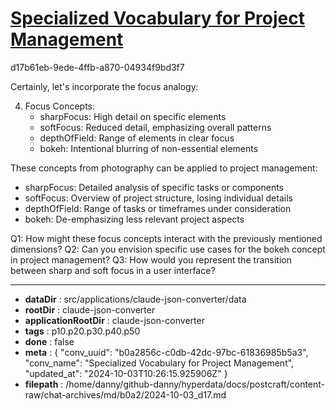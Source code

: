 # [Specialized Vocabulary for Project Management](https://claude.ai/chat/b0a2856c-c0db-42dc-97bc-61836985b5a3)

d17b61eb-9ede-4ffb-a870-04934f9bd3f7

 Certainly, let's incorporate the focus analogy:

4. Focus Concepts:
   - sharpFocus: High detail on specific elements
   - softFocus: Reduced detail, emphasizing overall patterns
   - depthOfField: Range of elements in clear focus
   - bokeh: Intentional blurring of non-essential elements

These concepts from photography can be applied to project management:

- sharpFocus: Detailed analysis of specific tasks or components
- softFocus: Overview of project structure, losing individual details
- depthOfField: Range of tasks or timeframes under consideration
- bokeh: De-emphasizing less relevant project aspects

Q1: How might these focus concepts interact with the previously mentioned dimensions?
Q2: Can you envision specific use cases for the bokeh concept in project management?
Q3: How would you represent the transition between sharp and soft focus in a user interface?

---

* **dataDir** : src/applications/claude-json-converter/data
* **rootDir** : claude-json-converter
* **applicationRootDir** : claude-json-converter
* **tags** : p10.p20.p30.p40.p50
* **done** : false
* **meta** : {
  "conv_uuid": "b0a2856c-c0db-42dc-97bc-61836985b5a3",
  "conv_name": "Specialized Vocabulary for Project Management",
  "updated_at": "2024-10-03T10:26:15.925906Z"
}
* **filepath** : /home/danny/github-danny/hyperdata/docs/postcraft/content-raw/chat-archives/md/b0a2/2024-10-03_d17.md